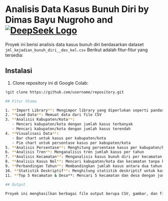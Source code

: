 # Analisis Data Kasus Bunuh Diri by Dimas Bayu Nugroho and [![DeepSeek Logo](https://cdn.jsdelivr.net/gh/lobehub/lobe-icons/icons-static-png/dark/deepseek-color.png)](https://deepseek.com)


Proyek ini berisi analisis data kasus bunuh diri berdasarkan dataset `jml_kejadian_bunuh_diri__des_kel.csv` Berikut adalah fitur-fitur yang tersedia:

## Instalasi

1. Clone repository ini di Google Colab:
```bash
!git clone https://github.com/username/repository.git

## Fitur Utama

1. **Import Library**: Mengimpor library yang diperlukan seperti pandas dan matplotlib
2. **Load Data**: Memuat data dari file CSV
3. **Analisis Kabupaten/Kota**:
   - Mencari kabupaten/kota dengan jumlah kasus terbanyak
   - Mencari kabupaten/kota dengan jumlah kasus terendah
4. **Visualisasi Data**:
   - Bar chart untuk kasus per kabupaten/kota
   - Pie chart untuk persentase kasus per kabupaten/kota
5. **Analisis Persentase**: Menghitung persentase kasus per kabupaten/kota
6. **Analisis Tren**: Menganalisis tren jumlah kasus per tahun
7. **Analisis Kecamatan**: Menganalisis kasus bunuh diri per kecamatan
8. **Analisis Kasus Nol**: Mencari kabupaten/kota dan kecamatan tanpa kasus
9. **Perbandingan Tahun**: Membandingkan jumlah kasus antara dua tahun tertentu
10. **Statistik Deskriptif**: Menghitung statistik deskriptif untuk kasus per kabupaten/kota dan kecamatan
11. **Top 5 Kecamatan & Desa**: Mencari 5 kecamatan dan desa dengan jumlah kasus terbanyak

## Output

Proyek ini menghasilkan berbagai file output berupa CSV, gambar, dan file teks yang berisi hasil analisis.